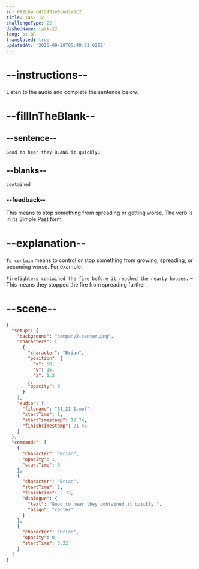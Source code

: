 ```yaml
---
id: 682cbaccd15431e8ced3a6c2
title: Task 12
challengeType: 22
dashedName: task-12
lang: pt-BR
translated: true
updatedAt: '2025-09-29T05:49:21.020Z'
---
```


<!-- (Audio) Brian: Good to hear they contained it quickly. -->

# --instructions--

Listen to the audio and complete the sentence below.

# --fillInTheBlank--

## --sentence--

`Good to hear they BLANK it quickly.`

## --blanks--

`contained`

### --feedback--

This means to stop something from spreading or getting worse. The verb is in its Simple Past form.

# --explanation--

`To contain` means to control or stop something from growing, spreading, or becoming worse. For example:

`Firefighters contained the fire before it reached the nearby houses.` – This means they stopped the fire from spreading further.

# --scene--

```json
{
  "setup": {
    "background": "company2-center.png",
    "characters": [
      {
        "character": "Brian",
        "position": {
          "x": 50,
          "y": 15,
          "z": 1.2
        },
        "opacity": 0
      }
    ],
    "audio": {
      "filename": "B1_21-1.mp3",
      "startTime": 1,
      "startTimestamp": 19.74,
      "finishTimestamp": 21.46
    }
  },
  "commands": [
    {
      "character": "Brian",
      "opacity": 1,
      "startTime": 0
    },
    {
      "character": "Brian",
      "startTime": 1,
      "finishTime": 2.72,
      "dialogue": {
        "text": "Good to hear they contained it quickly.",
        "align": "center"
      }
    },
    {
      "character": "Brian",
      "opacity": 0,
      "startTime": 3.22
    }
  ]
}
```
